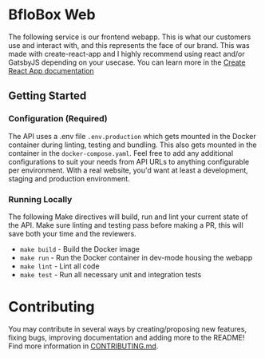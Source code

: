 # BfloBox Web

The following service is our frontend webapp. This is what our customers use and interact with, and this represents the face of our brand. This was made with create-react-app and I highly recommend using react and/or GatsbyJS depending on your usecase. You can learn more in the [Create React App documentation](https://facebook.github.io/create-react-app/docs/getting-started)

## Getting Started

### Configuration (Required)

The API uses a .env file `.env.production` which gets mounted in the Docker container during linting, testing and bundling. This also gets mounted in the container in the `docker-compose.yaml`. Feel free to add any additional configurations to suit your needs from API URLs to anything configurable per environment. With a real website, you'd want at least a development, staging and production environment. 

### Running Locally

The following Make directives will build, run and lint your current state of the API. Make sure linting and testing pass
before making a PR, this will save both your time and the reviewers.

* `make build` - Build the Docker image
* `make run` - Run the Docker container in dev-mode housing the webapp
* `make lint` - Lint all code
* `make test` - Run all necessary unit and integration tests

# Contributing

You may contribute in several ways by creating/proposing new features, fixing bugs, improving documentation and adding more to the README! Find more information in [CONTRIBUTING.md](docs/CONTRIBUTING.md).
